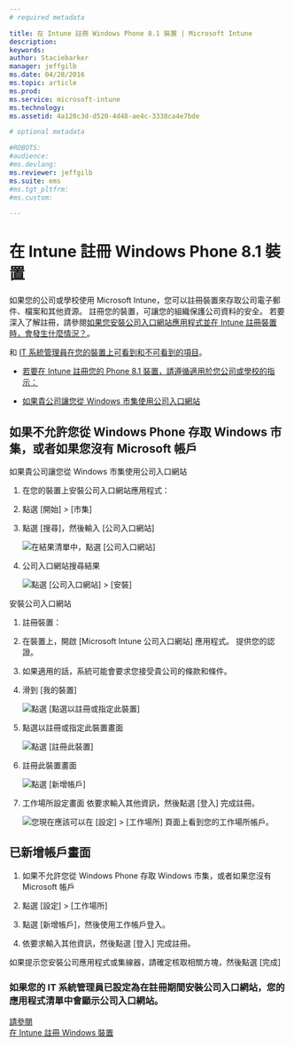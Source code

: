 ```yaml
---
# required metadata

title: 在 Intune 註冊 Windows Phone 8.1 裝置 | Microsoft Intune
description:
keywords:
author: Staciebarker
manager: jeffgilb
ms.date: 04/28/2016
ms.topic: article
ms.prod:
ms.service: microsoft-intune
ms.technology:
ms.assetid: 4a120c3d-d520-4d48-ae4c-3338ca4e7bde

# optional metadata

#ROBOTS:
#audience:
#ms.devlang:
ms.reviewer: jeffgilb
ms.suite: ems
#ms.tgt_pltfrm:
#ms.custom:

---
```



# 在 Intune 註冊 Windows Phone 8.1 裝置

如果您的公司或學校使用 Microsoft Intune，您可以註冊裝置來存取公司電子郵件、檔案和其他資源。 註冊您的裝置，可讓您的組織保護公司資料的安全。 若要深入了解註冊，請參閱[如果您安裝公司入口網站應用程式並在 Intune 註冊裝置時，會發生什麼情況？](what-happens-if-you-install-the-company-portal-app-and-enroll-your-device-in-intune-windows.md)。


和 [IT 系統管理員在您的裝置上可看到和不可看到的項目](what-can-your-it-administrator-see-when-you-enroll-your-device-in-intune-windows.md)。

-   [若要在 Intune 註冊您的 Phone 8.1 裝置，請遵循適用於您公司或學校的指示：](#if-your-company-lets-you-use-the-company-portal-from-the-windows-store)

-   [如果貴公司讓您從 Windows 市集使用公司入口網站](#if-you-are-not-allowed-to-access-the-windows-store-from-your-windows-phone-or-if-you-do-not-have-a-microsoft-account)

## 如果不允許您從 Windows Phone 存取 Windows 市集，或者如果您沒有 Microsoft 帳戶
如果貴公司讓您從 Windows 市集使用公司入口網站

1.  在您的裝置上安裝公司入口網站應用程式：

2.  點選 [開始] &gt; [市集]

3.  點選 [搜尋]，然後輸入 [公司入口網站]

    ![在結果清單中，點選 [公司入口網站]](./media/WP81-1-CP-search-store-v2.png)

4.  公司入口網站搜尋結果

    ![點選 [公司入口網站]  &gt; [安裝]](./media/WP81-2-CP-install-v2.png)

安裝公司入口網站

1.  註冊裝置：

2.  在裝置上，開啟 [Microsoft Intune 公司入口網站] 應用程式。 提供您的認證。

3.  如果適用的話，系統可能會要求您接受貴公司的條款和條件。

4.  滑到 [我的裝置]

    ![點選 [點選以註冊或指定此裝置]](./media/WP81-enroll-1-swipe-my-devices.png)

5.  點選以註冊或指定此裝置畫面

    ![點選 [註冊此裝置]](./media/WP81-enroll-2-enroll-this-device.png)

6.  註冊此裝置畫面

    ![點選 [新增帳戶]](./media/WP81-enroll-3-workplace-add-acct.png)

7.  工作場所設定畫面 依要求輸入其他資訊，然後點選 [登入] 完成註冊。

    ![您現在應該可以在 [設定] &gt; [工作場所] 頁面上看到您的工作場所帳戶。](./media/WP81-enroll-4-account-added.png)

## 已新增帳戶畫面

1.  如果不允許您從 Windows Phone 存取 Windows 市集，或者如果您沒有 Microsoft 帳戶

2.  點選 [設定] &gt; [工作場所]

3.  點選 [新增帳戶]，然後使用工作帳戶登入。

4.  依要求輸入其他資訊，然後點選 [登入] 完成註冊。

如果提示您安裝公司應用程式或集線器，請確定核取相關方塊，然後點選 [完成]



### 如果您的 IT 系統管理員已設定為在註冊期間安裝公司入口網站，您的應用程式清單中會顯示公司入口網站。
[請參閱](enroll-your-device-in-intune-windows.md)</br>
[在 Intune 註冊 Windows 裝置](using-your-windows-device-with-intune.md)



<!--HONumber=May16_HO2-->


